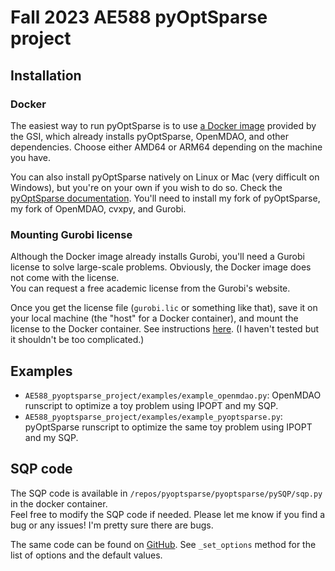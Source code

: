 # Fall 2023 AE588 pyOptSparse project

## Installation

### Docker
The easiest way to run pyOptSparse is to use [a Docker image](https://hub.docker.com/u/kanekosh/ae588public) provided by the GSI, which already installs pyOptSparse, OpenMDAO, and other dependencies.
Choose either AMD64 or ARM64 depending on the machine you have.

You can also install pyOptSparse natively on Linux or Mac (very difficult on Windows), but you're on your own if you wish to do so.
Check the [pyOptSparse documentation](https://mdolab-pyoptsparse.readthedocs-hosted.com/en/latest/install.html). You'll need to install my fork of pyOptSparse, my fork of OpenMDAO, cvxpy, and Gurobi.

### Mounting Gurobi license
Although the Docker image already installs Gurobi, you'll need a Gurobi license to solve large-scale problems.
Obviously, the Docker image does not come with the license.  
You can request a free academic license from the Gurobi's website.

Once you get the license file (`gurobi.lic` or something like that), save it on your local machine (the "host" for a Docker container), and mount the license to the Docker container.
See instructions [here](https://hub.docker.com/r/gurobi/optimizer).
(I haven't tested but it shouldn't be too complicated.)


## Examples
- `AE588_pyoptsparse_project/examples/example_openmdao.py`: OpenMDAO runscript to optimize a toy problem using IPOPT and my SQP.
- `AE588_pyoptsparse_project/examples/example_pyoptsparse.py`: pyOptSparse runscript to optimize the same toy problem using IPOPT and my SQP.

## SQP code
The SQP code is available in `/repos/pyoptsparse/pyoptsparse/pySQP/sqp.py` in the docker container.  
Feel free to modify the SQP code if needed.
Please let me know if you find a bug or any issues!
I'm pretty sure there are bugs.

The same code can be found on [GitHub](https://github.com/kanekosh/pyoptsparse/blob/sqp/pyoptsparse/pySQP/sqp.py).
See `_set_options` method for the list of options and the default values.
